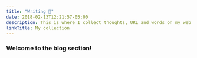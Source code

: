 ```yaml
---
title: "Writing 💾"
date: 2018-02-13T12:21:57-05:00
description: This is where I collect thoughts, URL and words on my web journey
linkTitle: My collection
---
```

### Welcome to the blog section!
